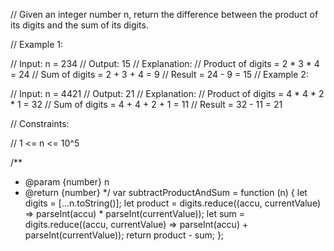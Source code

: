 // Given an integer number n, return the difference between the product of its digits and the sum of its digits.


// Example 1:

// Input: n = 234
// Output: 15 
// Explanation: 
// Product of digits = 2 * 3 * 4 = 24 
// Sum of digits = 2 + 3 + 4 = 9 
// Result = 24 - 9 = 15
// Example 2:

// Input: n = 4421
// Output: 21
// Explanation: 
// Product of digits = 4 * 4 * 2 * 1 = 32 
// Sum of digits = 4 + 4 + 2 + 1 = 11 
// Result = 32 - 11 = 21


// Constraints:

// 1 <= n <= 10^5

/**
 * @param {number} n
 * @return {number}
 */
var subtractProductAndSum = function (n) {
    let digits = [...n.toString()];
    let product = digits.reduce((accu, currentValue) => parseInt(accu) * parseInt(currentValue));
    let sum = digits.reduce((accu, currentValue) => parseInt(accu) + parseInt(currentValue));
    return product - sum;
};
